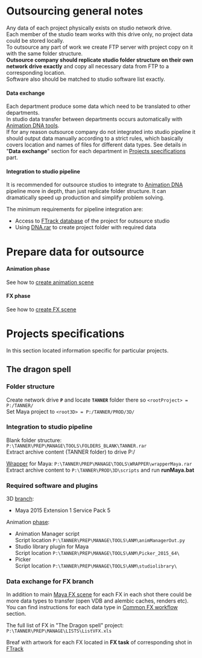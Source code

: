 # Outsourcing general notes
Any data of each project physically exists on studio network drive.  
Each member of the studio team works with this drive only, no project data could be stored locally.  
To outsource any part of work we create FTP server with project copy on it with the same folder structure.  
**Outsource company should replicate studio folder structure on their own network drive exactly** and copy all necessary data from FTP to a corresponding location.  
Software also should be matched to studio software list exactly.  
#### Data exchange
Each department produce some data which need to be translated to other departments.  
In studio data transfer between departments occurs automatically with [Animation DNA tools](03-Tools).  
If for any reason outsource company do not integrated into studio pipeline it should output data manually according to a strict rules, which basically covers location and names of files for different data types. See details in "**Data exchange**" section for each department in [Projects specifications](#projects-specifications) part.
#### Integration to studio pipeline
It is recommended for outsource studios to integrate to [Animation DNA](https://github.com/kiryha/AnimationDNA/wiki) pipeline more in depth, than just replicate folder structure. It can dramatically speed up production and simplify problem solving.

The minimum requirements for pipeline integration are:
- Access to [FTrack database](02-Codex-DNA#management-with-ftrack) of the project for outsource studio
- Using [DNA.rar](02-codex-dna#dna-archive) to create project folder with required data 

# Prepare data for outsource
#### Animation phase
See how to [create animation scene](02-Codex-DNA#creation-of-animation-scenes)
#### FX phase
See how to [create FX scene](02-Codex-DNA#creation-of-common-fx-scenes)

# Projects specifications
In this section located information specific for particular projects.
## The dragon spell
### Folder structure
Create network drive **`P`** and locate **`TANNER`** folder there so `<rootProject> = P:/TANNER/`  
Set Maya project to `<root3D> = P:/TANNER/PROD/3D/`  

### Integration to studio pipeline
Blank folder structure: `P:\TANNER\PREP\MANAGE\TOOLS\FOLDERS_BLANK\TANNER.rar`  
Extract archive content (TANNER folder) to drive P:/

[Wrapper](02-codex-dna#running-maya-and-nuke-with-wrappers) for Maya: `P:\TANNER\PREP\MANAGE\TOOLS\WRAPPER\wrapperMaya.rar`  
Extract archive content to `P:\TANNER\PROD\3D\scripts` and run **runMaya.bat**

### Required software and plugins
3D [branch](02-Codex-DNA#structure-of-film-and-production):
- Maya 2015 Extension 1 Service Pack 5

Animation [phase](02-Codex-DNA#structure-of-film-and-production):  
- Animation Manager script  
Script location `P:\TANNER\PREP\MANAGE\TOOLS\ANM\animManagerOut.py` 
- Studio library plugin for Maya  
Script location `P:\TANNER\PREP\MANAGE\TOOLS\ANM\Picker_2015_64\`
- Picker  
Script location `P:\TANNER\PREP\MANAGE\TOOLS\ANM\studiolibrary\`

### Data exchange for FX branch
In addition to main [Maya FX scene](02-Codex-DNA#creation-of-common-fx-scenes) for each FX in each shot there could be more data types to transfer (open VDB and alembic caches, renders etc). You can find instructions for each data type in [Common FX workflow](02-Codex-DNA#common-fx-workflow) section.

The full list of FX in "The Dragon spell" project: `P:\TANNER\PREP\MANAGE\LISTS\ListVFX.xls `

Breaf with artwork for each FX located in **FX task** of corresponding shot in [FTrack](02-Codex-DNA#management-with-ftrack)
